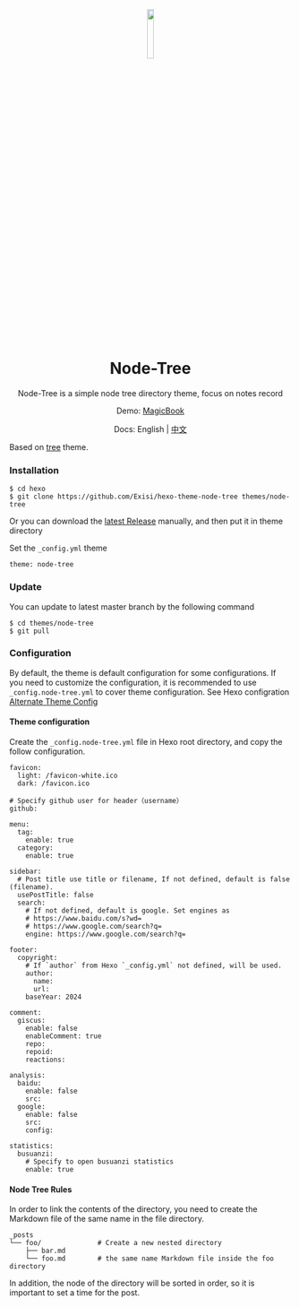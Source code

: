 <div align=center>
  <img style="text-align:center" src="https://raw.githubusercontent.com/Exisi/hexo-theme-node-tree/main/source/favicon.ico" width="15%" />
  <h1>Node-Tree</h1>

<p>Node-Tree is a simple node tree directory theme, focus on notes record</p>

Demo: [MagicBook](https://m.exi.ink)

Docs: English | [中文](https://github.com/Exisi/hexo-theme-node-tree/blob/main/README-CN.md)

</div>

Based on [tree](https://github.com/wujun234/hexo-theme-tree) theme.

### Installation

```
$ cd hexo
$ git clone https://github.com/Exisi/hexo-theme-node-tree themes/node-tree
```

Or you can download the [latest Release](https://github.com/Exisi/hexo-theme-node-tree/releases) manually, and then put it in theme directory

Set the `_config.yml` theme

```
theme: node-tree
```

### Update

You can update to latest master branch by the following command

```
$ cd themes/node-tree
$ git pull
```

### Configuration

By default, the theme is default configuration for some configurations. If you need to customize the configuration, it is recommended to use `_config.node-tree.yml` to cover theme configuration. See Hexo configration [Alternate Theme Config](https://hexo.io/docs/configuration.html#Alternate-Theme-Config)

#### Theme configuration

Create the `_config.node-tree.yml` file in Hexo root directory, and copy the follow configuration.

```
favicon:
  light: /favicon-white.ico
  dark: /favicon.ico

# Specify github user for header（username）
github:

menu:
  tag:
    enable: true
  category:
    enable: true

sidebar:
  # Post title use title or filename, If not defined, default is false (filename).
  usePostTitle: false
  search:
    # If not defined, default is google. Set engines as
    # https://www.baidu.com/s?wd=
    # https://www.google.com/search?q=
    engine: https://www.google.com/search?q=

footer:
  copyright:
    # If `author` from Hexo `_config.yml` not defined, will be used.
    author:
      name:
      url:
    baseYear: 2024

comment:
  giscus:
    enable: false
    enableComment: true
    repo:
    repoid:
    reactions:

analysis:
  baidu:
    enable: false
    src:
  google:
    enable: false
    src:
    config:

statistics:
  busuanzi:
    # Specify to open busuanzi statistics
    enable: true
```

#### Node Tree Rules

In order to link the contents of the directory, you need to create the Markdown file of the same name in the file directory.

```
_posts
└── foo/              # Create a new nested directory
    ├── bar.md
    └── foo.md        # the same name Markdown file inside the foo directory
```

In addition, the node of the directory will be sorted in order, so it is important to set a time for the post.
